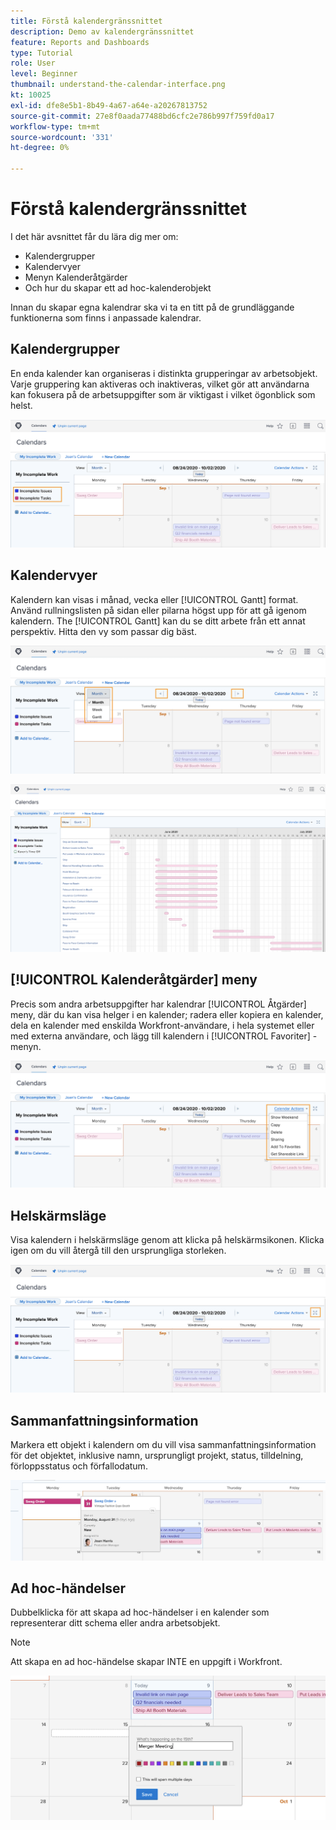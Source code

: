 ```yaml
---
title: Förstå kalendergränssnittet
description: Demo av kalendergränssnittet
feature: Reports and Dashboards
type: Tutorial
role: User
level: Beginner
thumbnail: understand-the-calendar-interface.png
kt: 10025
exl-id: dfe8e5b1-8b49-4a67-a64e-a20267813752
source-git-commit: 27e8f0aada77488bd6cfc2e786b997f759fd0a17
workflow-type: tm+mt
source-wordcount: '331'
ht-degree: 0%

---
```


# Förstå kalendergränssnittet

I det här avsnittet får du lära dig mer om:

* Kalendergrupper
* Kalendervyer
* Menyn Kalenderåtgärder
* Och hur du skapar ett ad hoc-kalenderobjekt

Innan du skapar egna kalendrar ska vi ta en titt på de grundläggande funktionerna som finns i anpassade kalendrar.

## Kalendergrupper

En enda kalender kan organiseras i distinkta grupperingar av arbetsobjekt. Varje gruppering kan aktiveras och inaktiveras, vilket gör att användarna kan fokusera på de arbetsuppgifter som är viktigast i vilket ögonblick som helst.

![En bild av kalenderskärmen](assets/calendar-1-1a.png)

## Kalendervyer

Kalendern kan visas i månad, vecka eller [!UICONTROL Gantt] format. Använd rullningslisten på sidan eller pilarna högst upp för att gå igenom kalendern. The [!UICONTROL Gantt] kan du se ditt arbete från ett annat perspektiv. Hitta den vy som passar dig bäst.

![En bild av kalenderskärmen i månadsvyn](assets/calendar-1-1b.png)


![En bild av kalenderskärmen i [!UICONTROL Gantt] visa](assets/calendar-1-1bb.png)

## [!UICONTROL Kalenderåtgärder] meny

Precis som andra arbetsuppgifter har kalendrar [!UICONTROL Åtgärder] meny, där du kan visa helger i en kalender; radera eller kopiera en kalender, dela en kalender med enskilda Workfront-användare, i hela systemet eller med externa användare, och lägg till kalendern i [!UICONTROL Favoriter] -menyn.

![En bild av [!UICONTROL Kalenderåtgärder] screen](assets/calendar-1-1c.png)

## Helskärmsläge

Visa kalendern i helskärmsläge genom att klicka på helskärmsikonen. Klicka igen om du vill återgå till den ursprungliga storleken.

![En bild av helskärmsläget för en kalender](assets/calendar-1-1d.png)

## Sammanfattningsinformation

Markera ett objekt i kalendern om du vill visa sammanfattningsinformation för det objektet, inklusive namn, ursprungligt projekt, status, tilldelning, förloppsstatus och förfallodatum.

![En bild av skärmen med sammanfattningsinformation för ett kalenderobjekt](assets/calendar-1-2.png)

## Ad hoc-händelser

Dubbelklicka för att skapa ad hoc-händelser i en kalender som representerar ditt schema eller andra arbetsobjekt.

>[!NOTE]
>
>Att skapa en ad hoc-händelse skapar INTE en uppgift i Workfront.

![En bild av hur du lägger till en ad hoc-händelse i en kalender](assets/calendar-1-3.png)
